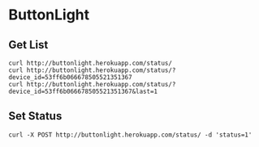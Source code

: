 # ButtonLight

## Get List

```
curl http://buttonlight.herokuapp.com/status/
curl http://buttonlight.herokuapp.com/status/?device_id=53ff6b066678505521351367
curl http://buttonlight.herokuapp.com/status/?device_id=53ff6b066678505521351367&last=1
```

## Set Status
```
curl -X POST http://buttonlight.herokuapp.com/status/ -d 'status=1'
```
